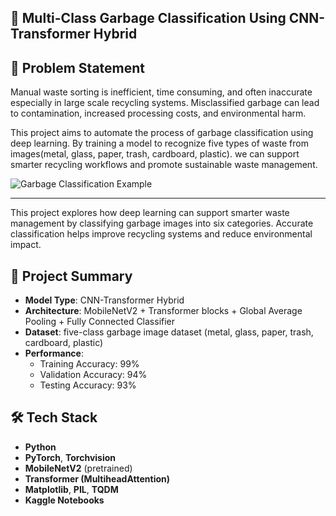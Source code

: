 ## 🧠 Multi-Class Garbage Classification Using CNN-Transformer Hybrid

## 🧩 Problem Statement

Manual waste sorting is inefficient, time consuming, and often inaccurate especially in large scale recycling systems. Misclassified garbage can lead to contamination, increased processing costs, and environmental harm.

This project aims to automate the process of garbage classification using deep learning. By training a model to recognize five types of waste from images(metal, glass, paper, trash, cardboard, plastic). we can support smarter recycling workflows and promote sustainable waste management.

![Garbage Classification Example](https://encrypted-tbn0.gstatic.com/images?q=tbn:ANd9GcR2ivWwlWKowyBWCBAvF4y96u76-y7IYUaYnw&s)

-------------------------------------------------------------------------------------------------------------------------------------------------------------------

This project explores how deep learning can support smarter waste management by classifying garbage images into six categories. Accurate classification helps improve recycling systems and reduce environmental impact.

## 📌 Project Summary

- **Model Type**: CNN-Transformer Hybrid
- **Architecture**: MobileNetV2 + Transformer blocks + Global Average Pooling + Fully Connected Classifier
- **Dataset**: five-class garbage image dataset (metal, glass, paper, trash, cardboard, plastic)
- **Performance**:  
  - Training Accuracy: 99%  
  - Validation Accuracy: 94%  
  - Testing Accuracy: 93%

## 🛠️ Tech Stack

- **Python**
- **PyTorch**, **Torchvision**
- **MobileNetV2** (pretrained)
- **Transformer (MultiheadAttention)**
- **Matplotlib**, **PIL**, **TQDM**
- **Kaggle Notebooks**
